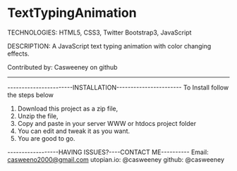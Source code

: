 # TextTypingAnimation

TECHNOLOGIES: HTML5, CSS3, Twitter Bootstrap3, JavaScript

DESCRIPTION: A JavaScript text typing animation with color changing effects.

Contributed by: Casweeney on github

----------------------------------------------------------

-----------------------INSTALLATION-----------------------
To Install follow the steps below

1. Download this project as a zip file,
2. Unzip the file,
3. Copy and paste in your server WWW or htdocs project folder
4. You can edit and tweak it as you want.
5. You are good to go.


------------------HAVING ISSUES?----CONTACT ME----------
Email: casweeno2000@gmail.com
utopian.io: @casweeney
github: @casweeney
